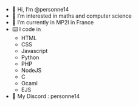- 👋 Hi, I’m @personne14
- 👀 I’m interested in maths and computer science 
- 🌱 I’m currently in MP2I in France 
- ⌨️ I code in 
     + HTML
     + CSS 
     + Javascript
     + Python 
     + PHP 
     + NodeJS
     + C 
     + Ocaml
     + EJS
- 💬 My Discord : personne14
